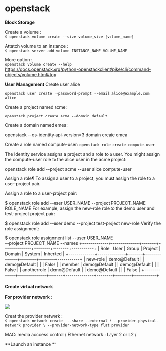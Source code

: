 # openstack
**Block Storage**

Create a volume : \
`$ openstack volume create --size volume_size [volume_name]` 

Attatch volume to an instance : \
`$ openstack server add volume INSTANCE_NAME VOLUME_NAME` 

More option : \
`openstack volume create --help` \
https://docs.openstack.org/python-openstackclient/pike/cli/command-objects/volume.html#top

**User Management**
Create user alice

`
 openstack user create --password-prompt --email alice@example.com alice
`

Create a project named acme:

`
openstack project create acme --domain default
`

Create a domain named emea:

 openstack --os-identity-api-version=3 domain create emea
 
 
 Create a role named compute-user:
 `
  openstack role create compute-user
  `
  
  The Identity service assigns a project and a role to a user. You might assign the compute-user role to the alice user in the acme project:
  
  openstack role add --project acme --user alice compute-user

Assign a role¶
To assign a user to a project, you must assign the role to a user-project pair.

Assign a role to a user-project pair:

$ openstack role add --user USER_NAME --project PROJECT_NAME ROLE_NAME
For example, assign the new-role role to the demo user and test-project project pair:

$ openstack role add --user demo --project test-project new-role
Verify the role assignment:

$ openstack role assignment list --user USER_NAME \
  --project PROJECT_NAME --names
+-------------+--------------+-------+--------------+--------+--------+-----------+
| Role        | User         | Group | Project      | Domain | System | Inherited |
+-------------+--------------+-------+--------------+--------+--------+-----------+
| new-role    | demo@Default |       | demo@Default |        |        | False     |
| member      | demo@Default |       | demo@Default |        |        | False     |
| anotherrole | demo@Default |       | demo@Default |        |        | False     |
+-------------+--------------+-------+--------------+--------+--------+-----------+

#### Create virtual network

**For provider network** : 

![](https://docs.openstack.org/install-guide/_images/network1-connectivity.png)

Creat the provider network : \
`$ openstack network create  --share --external \
  --provider-physical-network provider \
  --provider-network-type flat provider`
  
MAC: media acccess control /
Ethernet network : Layer 2 or L2 /

**Launch an instance ** 


